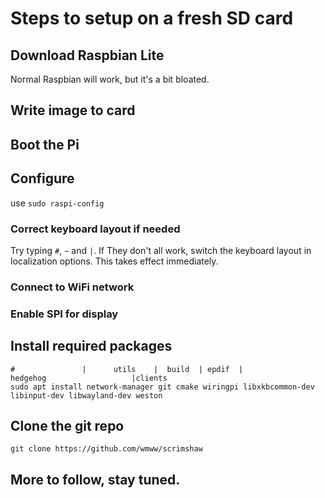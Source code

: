 # Steps to setup on a fresh SD card

## Download Raspbian Lite
Normal Raspbian will work, but it's a bit bloated.

## Write image to card

## Boot the Pi

## Configure
use `sudo raspi-config`

### Correct keyboard layout if needed
Try typing `#`, `~` and `|`. If They don't all work, switch the keyboard layout in localization options. This takes effect immediately.

### Connect to WiFi network

### Enable SPI for display

## Install required packages
```
#               |      utils    |  build  | epdif  |                 hedgehog                   |clients
sudo apt install network-manager git cmake wiringpi libxkbcommon-dev libinput-dev libwayland-dev weston
```

## Clone the git repo
```
git clone https://github.com/wmww/scrimshaw
```

## More to follow, stay tuned.

